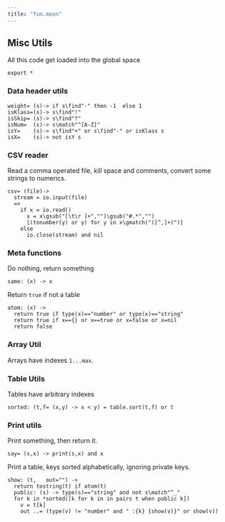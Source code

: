 ```yaml
---
title: "fun.moon"
---
```



## Misc Utils
All this code get loaded into the global space

```moonscript
export *
```

### Data header utils

```moonscript
weight= (s)-> if s\find"-" then -1  else 1
isKlass=(s)-> s\find"!"
isSkip= (s)-> s\find"?"
isNum=  (s)-> s\match"^[A-Z]"
isY=    (s)-> s\find"+" or s\find"-" or isKlass s 
isX=    (s)-> not isY s
```

### CSV reader
Read a comma operated file, kill space and comments,
convert some strings to numerics. 

```moonscript
csv= (file)->
  stream = io.input(file)
  =>
    if x = io.read()
      x = x\gsub("[\t\r ]+","")\gsub("#.*","")
      [(tonumber(y) or y) for y in x\gmatch("([^,]+)")]
    else
      io.close(stream) and nil
```

### Meta functions
Do nothing, return something

```moonscript
same: (x) -> x
```

Return `true`  if not a table

```moonscript
atom: (x) -> 
  return true if type(x)=="number" or type(x)=="string"
  return true if x=={} or x==true or x=false or x=nil
  return false
```

### Array Util
Arrays have  indexes `1...max`.
### Table Utils
Tables have arbitrary indexes

```moonscript
sorted: (t,f= (x,y) -> x < y) = table.sort(t,f) or t
```

### Print utils
Print something, then return it.

```moonscript
say= (s,x) -> print(s,x) and x
```

Print a table, keys sorted alphabetically, ignoring
private keys.

```moonscript
show: (t,   out="") ->
  return tostring(t) if atom(t)
  public: (s) -> type(s)=="string" and not s\match"^_"
  for k in *sorted([k for k in in pairs t when public k])
    v = t[k]
    out ..= (type(v) != "number" and " :{k} {show(v)}" or show(v))
```
